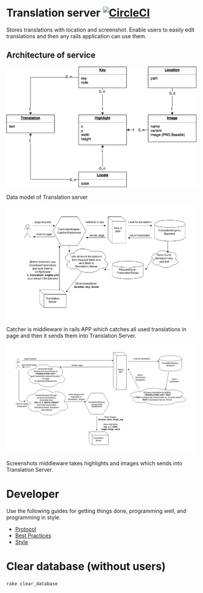 # Translation server [![CircleCI](https://circleci.com/gh/blueberryapps/translation-server/tree/master.svg?style=svg&circle-token=3fe706efd5cdf10dd97c89e213d60859f18b3336)](https://circleci.com/gh/blueberryapps/translation-server/tree/master)

Stores translations with location and screenshot.
Enable users to easily edit translations and then any rails application can
use them.

## Architecture of service

![Data Model](./readme/data_model.png)

Data model of Translation server

![Catcher](./readme/catcher.png)

Catcher is middleware in rails APP which catches all used translations in page
and then it sends them into Translation Server.

![Screenshots](./readme/screenshots.png)

Screenshots middleware takes highlights and images which sends into Translation
Server.

# Developer

Use the following guides for getting things done, programming well, and
programming in style.

* [Protocol](http://github.com/thoughtbot/guides/blob/master/protocol)
* [Best Practices](http://github.com/thoughtbot/guides/blob/master/best-practices)
* [Style](http://github.com/thoughtbot/guides/blob/master/style)

# Clear database (without users)

`rake clear_database`
